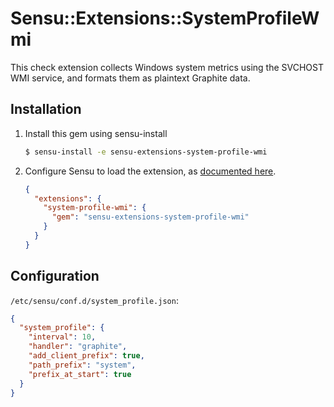 # Sensu::Extensions::SystemProfileWmi

This check extension collects Windows system metrics using the SVCHOST WMI
service, and formats them as plaintext Graphite data.

## Installation

1. Install this gem using sensu-install

    ``` bash
    $ sensu-install -e sensu-extensions-system-profile-wmi
    ```

2. Configure Sensu to load the extension, as [documented here][0].

    ``` json
    {
      "extensions": {
        "system-profile-wmi": {
          "gem": "sensu-extensions-system-profile-wmi"
        }
      }
    }
    ```

## Configuration

`/etc/sensu/conf.d/system_profile.json`:

``` json
{
  "system_profile": {
    "interval": 10,
    "handler": "graphite",
    "add_client_prefix": true,
    "path_prefix": "system",
    "prefix_at_start": true
  }
}
```

[0]: https://sensuapp.org/docs/latest/reference/extensions.html
